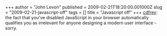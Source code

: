 +++
author = "John Levon"
published = 2009-02-21T18:20:00.001000Z
slug = "2009-02-21-javascript-off"
tags = []
title = "Javascript off"
+++
[cdfrey](http://advogato.org/person/cdfrey/diary/48.html): the fact that
you've disabled JavaScript in your browser automatically qualifies you
as irrelevant for anyone designing a modern user interface - sorry.
